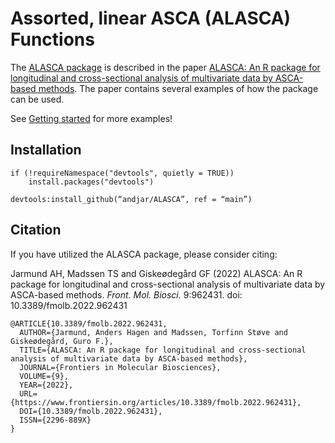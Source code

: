 # Assorted, linear ASCA (ALASCA) Functions
The [ALASCA package](https://andjar.github.io/ALASCA) is described in the paper [ALASCA: An R package for longitudinal and cross-sectional analysis of multivariate data by ASCA-based methods](https://www.frontiersin.org/articles/10.3389/fmolb.2022.962431/full). The paper contains several examples of how the package can be used.

See [Getting started](articles/ALASCA.html) for more examples!


## Installation

```
if (!requireNamespace("devtools", quietly = TRUE))
    install.packages("devtools")

devtools:install_github(“andjar/ALASCA”, ref = “main”)
```

## Citation
If you have utilized the ALASCA package, please consider citing:

Jarmund AH, Madssen TS and Giskeødegård GF (2022) ALASCA: An R package for longitudinal and cross-sectional analysis of multivariate data by ASCA-based methods. *Front. Mol. Biosci.* 9:962431. doi: 10.3389/fmolb.2022.962431

```
@ARTICLE{10.3389/fmolb.2022.962431,
  AUTHOR={Jarmund, Anders Hagen and Madssen, Torfinn Støve and Giskeødegård, Guro F.},
  TITLE={ALASCA: An R package for longitudinal and cross-sectional analysis of multivariate data by ASCA-based methods},
  JOURNAL={Frontiers in Molecular Biosciences},
  VOLUME={9},
  YEAR={2022},
  URL={https://www.frontiersin.org/articles/10.3389/fmolb.2022.962431},       
  DOI={10.3389/fmolb.2022.962431},      
  ISSN={2296-889X}
}
```